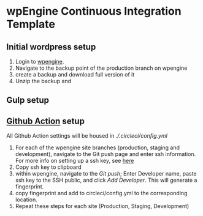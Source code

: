 # wpEngine Continuous Integration Template

## Initial wordpress setup
1.  Login to [wpengine](wpengine.com).  
2.  Navigate to the backup point of the production branch on wpengine
3.  create a backup and download full version of it
4.  Unzip the backup and 
## Gulp setup

## [Github Action](https://github.com/features/actions) setup

All Github Action settings will be housed in _./.circleci/config.yml_
1.  For each of the wpengine site branches (production, staging and development), navigate to the Git push page and enter ssh information.  For more info on setting up a ssh key, see [here](https://help.github.com/en/articles/generating-a-new-ssh-key-and-adding-it-to-the-ssh-agent)
2. Copy ssh key to clipboard
3. within wpengine, navigate to the *Git push*; Enter Developer name, paste ssh key to the SSH public,  and click *Add Developer*.  This will generate a fingerprint.
4.  copy fingerprint and add to circleci/config.yml to the corresponding location.  
5.  Repeat these steps for each site (Production, Staging, Development)

